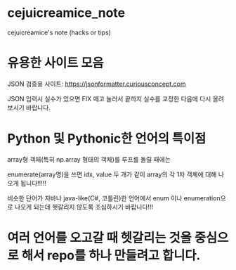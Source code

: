 # cejuicreamice_note
cejuicreamice's note (hacks or tips)

# 유용한 사이트 모음

JSON 검증용 사이트: https://jsonformatter.curiousconcept.com

JSON 입력시 실수가 있으면 FIX 떼고 눌러서 끝까지 실수를 교정한 다음에 다시 올려 보시기 바랍니다.

# Python 및 Pythonic한 언어의 특이점
array형 객체(특히 np.array 형태의 객체)를 루프를 돌릴 때에는

enumerate(array명)을 쓰면 idx, value 두 개가 같이 array의 각 1차 객체에 대해 나오게 됩니다!!!!!

비슷한 단어가 자바나 java-like(C#, 코틀린)한 언어에서 enum 이나 enumeration으로 나오게 되는데 헷갈리지 않도록 조심하시기 바랍니다!!!

# 여러 언어를 오고갈 때 헷갈리는 것을 중심으로 해서 repo를 하나 만들려고 합니다.
